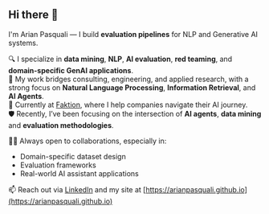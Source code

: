 ## Hi there 👋

<!--
**arianpasquali/arianpasquali** is a ✨ _special_ ✨ repository because its `README.md` (this file) appears on your GitHub profile.

Here are some ideas to get you started:

- 🔭 I’m currently working on ...
- 🌱 I’m currently learning ...
- 👯 I’m looking to collaborate on ...
- 🤔 I’m looking for help with ...
- 💬 Ask me about ...
- 📫 How to reach me: ...
- 😄 Pronouns: ...
- ⚡ Fun fact: ...
-->

I'm Arian Pasquali — I build **evaluation pipelines** for NLP and Generative AI systems.

🔍 I specialize in **data mining**, **NLP**, **AI evaluation**, **red teaming**, and **domain-specific GenAI applications**.  
🧠 My work bridges consulting, engineering, and applied research, with a strong focus on **Natural Language Processing**, **Information Retrieval**, and **AI Agents**.  
🔬 Currently at [Faktion](https://faktion.com), where I help companies navigate their AI journey.  
🛡️ Recently, I’ve been focusing on the intersection of **AI agents**, **data mining** and **evaluation methodologies**.  

👨‍💻 Always open to collaborations, especially in:  
- Domain-specific dataset design  
- Evaluation frameworks  
- Real-world AI assistant applications  

📫 Reach out via [LinkedIn](https://www.linkedin.com/in/arianpasquali/) and my site at [https://arianpasquali.github.io](https://arianpasquali.github.io)



